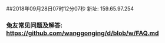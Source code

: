 ##2018年09月28日07时12分07秒 新址: 159.65.97.254
### 兔友常见问题及解答: https://github.com/wanggonging/d/blob/w/FAQ.md
